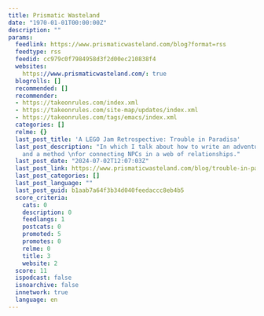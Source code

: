 ```yaml
---
title: Prismatic Wasteland
date: "1970-01-01T00:00:00Z"
description: ""
params:
  feedlink: https://www.prismaticwasteland.com/blog?format=rss
  feedtype: rss
  feedid: cc979c0f7984958d3f2d00ec210838f4
  websites:
    https://www.prismaticwasteland.com/: true
  blogrolls: []
  recommended: []
  recommender:
  - https://takeonrules.com/index.xml
  - https://takeonrules.com/site-map/updates/index.xml
  - https://takeonrules.com/tags/emacs/index.xml
  categories: []
  relme: {}
  last_post_title: 'A LEGO Jam Retrospective: Trouble in Paradisa'
  last_post_description: "In which I talk about how to write an adventure in a weekend
    and a method \nfor connecting NPCs in a web of relationships."
  last_post_date: "2024-07-02T12:07:03Z"
  last_post_link: https://www.prismaticwasteland.com/blog/trouble-in-paradisa-retrospective
  last_post_categories: []
  last_post_language: ""
  last_post_guid: b1aab7a64f3b34d040feedaccc8eb4b5
  score_criteria:
    cats: 0
    description: 0
    feedlangs: 1
    postcats: 0
    promoted: 5
    promotes: 0
    relme: 0
    title: 3
    website: 2
  score: 11
  ispodcast: false
  isnoarchive: false
  innetwork: true
  language: en
---
```

